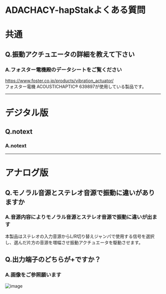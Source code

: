 # ADACHACY-hapStakよくある質問

# 共通

## Q.振動アクチュエータの詳細を教えて下さい
### A.フォスター電機殿のデータシートをご覧ください
https://www.foster.co.jp/products/vibration_actuator/  
フォスター電機 ACOUSTICHAPTIC® 639897が使用している製品です。  

----


# デジタル版 


## Q.notext
 
### A.notext
 


----

# アナログ版 


## Q.モノラル音源とステレオ音源で振動に違いがありますか

### A.音源内容によりモノラル音源とステレオ音源で振動に違いが出ます

本製品はステレオの入力音源からL/R切り替えジャンパで使用する信号を選択し、選んだ片方の音源を増幅させ振動アクチュエータを駆動させます。




## Q.出力端子のどちらが+ですか？

### A.画像をご参照願います
![image](https://user-images.githubusercontent.com/85532743/201053390-e475e511-d067-40c7-921f-9c59922092f9.png)




